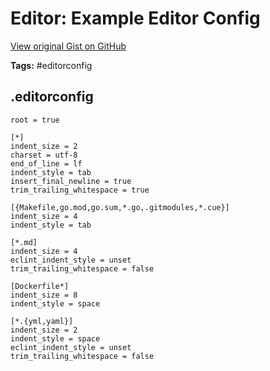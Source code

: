 # Editor: Example Editor Config 

[View original Gist on GitHub](https://gist.github.com/Integralist/92df54bfeb725d3d27943ef533eff922)

**Tags:** #editorconfig

## .editorconfig

```editorconfig
root = true

[*]
indent_size = 2
charset = utf-8
end_of_line = lf
indent_style = tab
insert_final_newline = true
trim_trailing_whitespace = true

[{Makefile,go.mod,go.sum,*.go,.gitmodules,*.cue}]
indent_size = 4
indent_style = tab

[*.md]
indent_size = 4
eclint_indent_style = unset
trim_trailing_whitespace = false

[Dockerfile*]
indent_size = 8
indent_style = space

[*.{yml,yaml}]
indent_size = 2
indent_style = space
eclint_indent_style = unset
trim_trailing_whitespace = false
```

